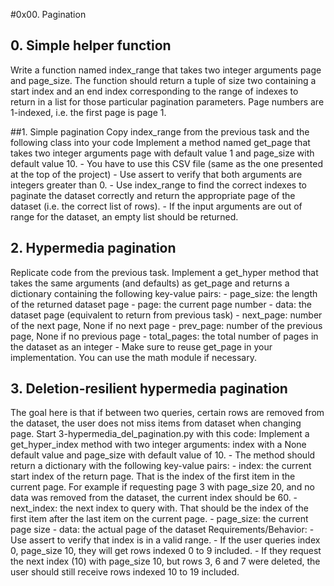 #0x00. Pagination

## 0. Simple helper function
Write a function named index_range that takes two integer arguments page and page_size.
The function should return a tuple of size two containing a start index and an end index corresponding to the range of indexes to return in a list for those particular pagination parameters.
Page numbers are 1-indexed, i.e. the first page is page 1.

##1. Simple pagination
Copy index_range from the previous task and the following class into your code
Implement a method named get_page that takes two integer arguments page with default value 1 and page_size with default value 10.
	- You have to use this CSV file (same as the one presented at the top of the project)
	- Use assert to verify that both arguments are integers greater than 0.
	- Use index_range to find the correct indexes to paginate the dataset correctly and return the appropriate page of the dataset (i.e. the correct list of rows).
	- If the input arguments are out of range for the dataset, an empty list should be returned.

## 2. Hypermedia pagination
Replicate code from the previous task.
Implement a get_hyper method that takes the same arguments (and defaults) as get_page and returns a dictionary containing the following key-value pairs:
	- page_size: the length of the returned dataset page
	- page: the current page number
	- data: the dataset page (equivalent to return from previous task)
	- next_page: number of the next page, None if no next page
	- prev_page: number of the previous page, None if no previous page
	- total_pages: the total number of pages in the dataset as an integer
	- Make sure to reuse get_page in your implementation.
You can use the math module if necessary.

## 3. Deletion-resilient hypermedia pagination
The goal here is that if between two queries, certain rows are removed from the dataset, the user does not miss items from dataset when changing page.
Start 3-hypermedia_del_pagination.py with this code:
Implement a get_hyper_index method with two integer arguments: index with a None default value and page_size with default value of 10.
	- The method should return a dictionary with the following key-value pairs:
		- index: the current start index of the return page. That is the index of the first item in the current page. For example if requesting page 3 with page_size 20, and no data was removed from the dataset, the current index should be 60.
		- next_index: the next index to query with. That should be the index of the first item after the last item on the current page.
		- page_size: the current page size
		- data: the actual page of the dataset
Requirements/Behavior:
	- Use assert to verify that index is in a valid range.
	- If the user queries index 0, page_size 10, they will get rows indexed 0 to 9 included.
	- If they request the next index (10) with page_size 10, but rows 3, 6 and 7 were deleted, the user should still receive rows indexed 10 to 19 included.
